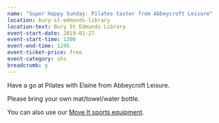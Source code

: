 ```yaml
---
name: "Super Happy Sunday: Pilates taster from Abbeycroft Leisure"
location: bury-st-edmunds-library
location-text: Bury St Edmunds Library
event-start-date: 2019-01-27
event-start-time: 1200
event-end-time: 1245
event-ticket-price: free
event-category: shs
breadcrumb: y
---
```


Have a go at Pilates with Elaine from Abbeycroft Leisure.

Please bring your own mat/towel/water bottle.

You can also use our [Move It sports equipment](/news/move-it/).
